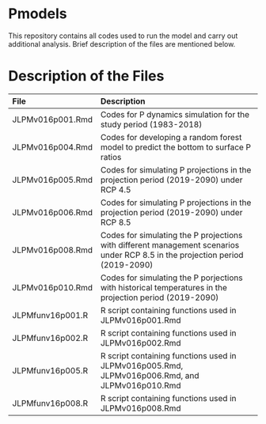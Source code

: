 <h1 align = "left"> Pmodels </h1>
This repository contains all codes used to run the model and carry out additional analysis. Brief description of the files are mentioned below.

# Description of the Files
|File|Description|
|:-------------------------|:---------------------------------------------------------------------|
|JLPMv016p001.Rmd| Codes for P dynamics simulation for the study period (1983-2018)|
|JLPMv016p004.Rmd| Codes for developing a random forest model to predict the bottom to surface P ratios|
|JLPMv016p005.Rmd| Codes for simulating P projections in the projection period (2019-2090) under RCP 4.5|
|JLPMv016p006.Rmd| Codes for simulating P projections in the projection period (2019-2090) under RCP 8.5|
|JLPMv016p008.Rmd| Codes for simulating the P projections with different management scenarios under RCP 8.5 in the projection period (2019-2090)|
|JLPMv016p010.Rmd| Codes for simulating the P porjections with historical temperatures in the projection period (2019-2090)|
|JLPMfunv16p001.R| R script containing functions used in JLPMv016p001.Rmd|
|JLPMfunv16p002.R| R script containing functions used in JLPMv016p002.Rmd|
|JLPMfunv16p005.R| R script containing functions used in JLPMv016p005.Rmd, JLPMv016p006.Rmd, and JLPMv016p010.Rmd|
|JLPMfunv16p008.R| R script containing functions used in JLPMv016p008.Rmd|

